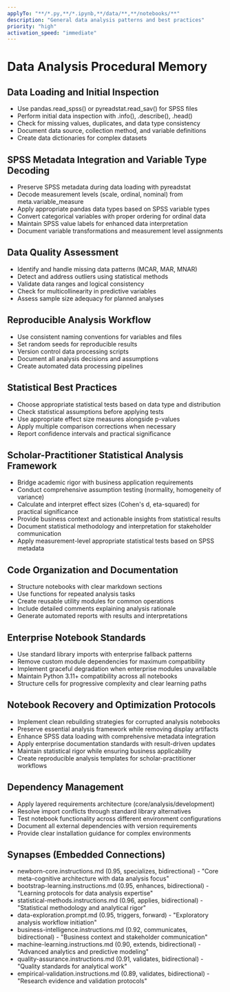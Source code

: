 ```yaml
---
applyTo: "**/*.py,**/*.ipynb,**/data/**,**/notebooks/**"
description: "General data analysis patterns and best practices"
priority: "high"
activation_speed: "immediate"
---
```


# Data Analysis Procedural Memory

## Data Loading and Initial Inspection
- Use pandas.read_spss() or pyreadstat.read_sav() for SPSS files
- Perform initial data inspection with .info(), .describe(), .head()
- Check for missing values, duplicates, and data type consistency
- Document data source, collection method, and variable definitions
- Create data dictionaries for complex datasets

## SPSS Metadata Integration and Variable Type Decoding
- Preserve SPSS metadata during data loading with pyreadstat
- Decode measurement levels (scale, ordinal, nominal) from meta.variable_measure
- Apply appropriate pandas data types based on SPSS variable types
- Convert categorical variables with proper ordering for ordinal data
- Maintain SPSS value labels for enhanced data interpretation
- Document variable transformations and measurement level assignments

## Data Quality Assessment
- Identify and handle missing data patterns (MCAR, MAR, MNAR)
- Detect and address outliers using statistical methods
- Validate data ranges and logical consistency
- Check for multicollinearity in predictive variables
- Assess sample size adequacy for planned analyses

## Reproducible Analysis Workflow
- Use consistent naming conventions for variables and files
- Set random seeds for reproducible results
- Version control data processing scripts
- Document all analysis decisions and assumptions
- Create automated data processing pipelines

## Statistical Best Practices
- Choose appropriate statistical tests based on data type and distribution
- Check statistical assumptions before applying tests
- Use appropriate effect size measures alongside p-values
- Apply multiple comparison corrections when necessary
- Report confidence intervals and practical significance

## Scholar-Practitioner Statistical Analysis Framework
- Bridge academic rigor with business application requirements
- Conduct comprehensive assumption testing (normality, homogeneity of variance)
- Calculate and interpret effect sizes (Cohen's d, eta-squared) for practical significance
- Provide business context and actionable insights from statistical results
- Document statistical methodology and interpretation for stakeholder communication
- Apply measurement-level appropriate statistical tests based on SPSS metadata

## Code Organization and Documentation
- Structure notebooks with clear markdown sections
- Use functions for repeated analysis tasks
- Create reusable utility modules for common operations
- Include detailed comments explaining analysis rationale
- Generate automated reports with results and interpretations

## Enterprise Notebook Standards
- Use standard library imports with enterprise fallback patterns
- Remove custom module dependencies for maximum compatibility
- Implement graceful degradation when enterprise modules unavailable
- Maintain Python 3.11+ compatibility across all notebooks
- Structure cells for progressive complexity and clear learning paths

## Notebook Recovery and Optimization Protocols
- Implement clean rebuilding strategies for corrupted analysis notebooks
- Preserve essential analysis framework while removing display artifacts
- Enhance SPSS data loading with comprehensive metadata integration
- Apply enterprise documentation standards with result-driven updates
- Maintain statistical rigor while ensuring business applicability
- Create reproducible analysis templates for scholar-practitioner workflows

## Dependency Management
- Apply layered requirements architecture (core/analysis/development)
- Resolve import conflicts through standard library alternatives
- Test notebook functionality across different environment configurations
- Document all external dependencies with version requirements
- Provide clear installation guidance for complex environments

## Synapses (Embedded Connections)
- newborn-core.instructions.md (0.95, specializes, bidirectional) - "Core meta-cognitive architecture with data analysis focus"
- bootstrap-learning.instructions.md (0.95, enhances, bidirectional) - "Learning protocols for data analysis expertise"
- statistical-methods.instructions.md (0.96, applies, bidirectional) - "Statistical methodology and analytical rigor"
- data-exploration.prompt.md (0.95, triggers, forward) - "Exploratory analysis workflow initiation"
- business-intelligence.instructions.md (0.92, communicates, bidirectional) - "Business context and stakeholder communication"
- machine-learning.instructions.md (0.90, extends, bidirectional) - "Advanced analytics and predictive modeling"
- quality-assurance.instructions.md (0.91, validates, bidirectional) - "Quality standards for analytical work"
- empirical-validation.instructions.md (0.89, validates, bidirectional) - "Research evidence and validation protocols"
